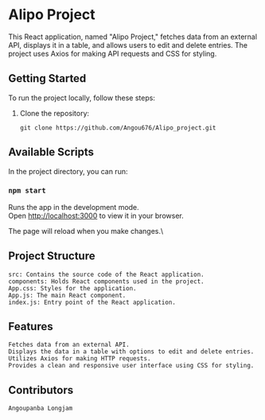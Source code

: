 # Alipo Project

This React application, named "Alipo Project," fetches data from an external API, displays it in a table, and allows users to edit and delete entries. The project uses Axios for making API requests and CSS for styling.

## Getting Started

To run the project locally, follow these steps:

1. Clone the repository:

   `git clone https://github.com/Angou676/Alipo_project.git`

## Available Scripts

In the project directory, you can run:

### `npm start`

Runs the app in the development mode.\
Open [http://localhost:3000](http://localhost:3000) to view it in your browser.

The page will reload when you make changes.\

## Project Structure

    src: Contains the source code of the React application.
    components: Holds React components used in the project.
    App.css: Styles for the application.
    App.js: The main React component.
    index.js: Entry point of the React application.

##  Features

    Fetches data from an external API.
    Displays the data in a table with options to edit and delete entries.
    Utilizes Axios for making HTTP requests.
    Provides a clean and responsive user interface using CSS for styling.
## Contributors
    Angoupanba Longjam